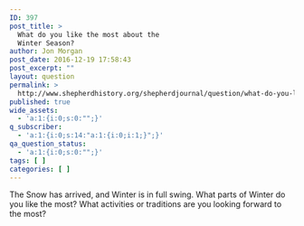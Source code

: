 ```yaml
---
ID: 397
post_title: >
  What do you like the most about the
  Winter Season?
author: Jon Morgan
post_date: 2016-12-19 17:58:43
post_excerpt: ""
layout: question
permalink: >
  http://www.shepherdhistory.org/shepherdjournal/question/what-do-you-like-the-most-about-the-winter-season/
published: true
wide_assets:
  - 'a:1:{i:0;s:0:"";}'
q_subscriber:
  - 'a:1:{i:0;s:14:"a:1:{i:0;i:1;}";}'
qa_question_status:
  - 'a:1:{i:0;s:0:"";}'
tags: [ ]
categories: [ ]
---
```

The Snow has arrived, and Winter is in full swing. What parts of Winter do you like the most? What activities or traditions are you looking forward to the most?